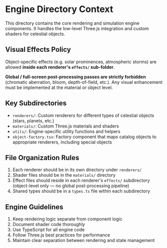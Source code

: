 # Engine Directory Context

This directory contains the core rendering and simulation engine components. It handles the low-level Three.js integration and custom shaders for celestial objects.

## Visual Effects Policy

Object-specific effects (e.g. solar prominences, atmospheric storms) are allowed **inside each renderer's `effects/` sub-folder**.

**Global / full-screen post-processing passes are strictly forbidden** (chromatic aberration, bloom, depth-of-field, etc.). Any visual enhancement must be implemented at the material or object level.

## Key Subdirectories

- `renderers/`: Custom renderers for different types of celestial objects (stars, planets, etc.)
- `materials/`: Custom Three.js materials and shaders
- `utils/`: Engine-specific utility functions and helpers
- `object-factory.tsx`: Factory component that maps catalog objects to appropriate renderers, including special objects

## File Organization Rules

1. Each renderer should be in its own directory under `renderers/`
2. Shader files should be in the `materials/` directory
3. Effect files should reside in each renderer's `effects/` subdirectory (object-level only — no global post-processing pipeline)
4. Shared types should be in a `types.ts` file within each subdirectory

## Engine Guidelines

1. Keep rendering logic separate from component logic
2. Document shader code thoroughly
3. Use TypeScript for all engine code
4. Follow Three.js best practices for performance
5. Maintain clear separation between rendering and state management 